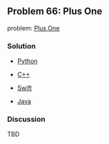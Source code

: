 ## Problem 66: Plus One

problem: [Plus One](https://leetcode.com/problems/plus-one/)

### Solution

- [Python](../python/problem66.py)

- [C++](../cpp/problem66.cpp)

- [Swift](../swift/problem66.swift)

- [Java](../java/problem66.java)

### Discussion

TBD

